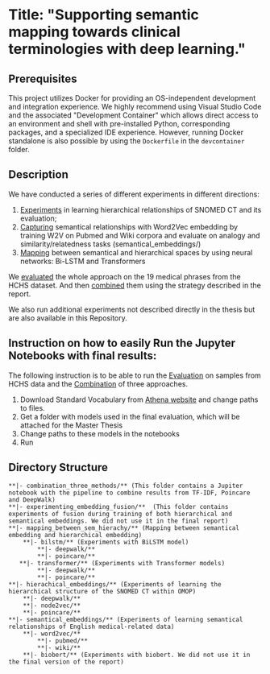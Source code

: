 # Title: "Supporting semantic mapping towards clinical terminologies with deep learning."

## Prerequisites
This project utilizes Docker for providing an OS-independent development and integration experience. We highly recommend using Visual Studio Code and the associated "Development Container" which allows direct access to an environment and shell with pre-installed Python, corresponding packages, and a specialized IDE experience. However, running Docker standalone is also possible by using the `Dockerfile` in the `devcontainer` folder. 

## Description
We have conducted a series of different experiments in different directions: 
1. [Experiments](hierachical_embeddings) in learning hierarchical relationships of SNOMED CT and its evaluation;
2. [Capturing](semantical_embeddings) semantical relationships with Word2Vec embedding by training W2V on Pubmed and Wiki corpora and evaluate on analogy and similarity/relatedness tasks (semantical_embeddings/)
3. [Mapping](mapping_between_sem_hierachy) between semantical and hierarchical spaces by using neural networks: Bi-LSTM and Transformers

We [evaluated](mapping_between_sem_hierachy/test_on_hchs_data.ipynb) the whole approach on the 19 medical phrases from the HCHS dataset. And then [combined](combination_three_methods/combination_of_results.ipynb) them using the strategy described in the report. 

We also run additional experiments not described directly in the thesis but are also available in this Repository.


## Instruction on how to easily Run the Jupyter Notebooks with final results: 

The following instruction is to be able to run the [Evaluation](mapping_between_sem_hierachy/test_on_hchs_data.ipynb) on samples from HCHS data and the [Combination](combination_three_methods/combination_of_results.ipynb) of three approaches.
1. Download Standard Vocabulary from [Athena website](https://athena.ohdsi.org/search-terms/start) and change paths to files.
2. Get a folder with models used in the final evaluation, which will be attached for the Master Thesis
3. Change paths to these models in the notebooks 
4. Run



## Directory Structure

```
**|- combination_three_methods/** (This folder contains a Jupiter notebook with the pipeline to combine results from TF-IDF, Poincare and DeepWalk)
**|- experimenting_embedding_fusion/**  (This folder contains experiments of fusion during training of both hierarchical and semantical embeddings. We did not use it in the final report)
**|- mapping_between_sem_hierachy/** (Mapping between semantical embedding and hierarchical embedding)
    **|- bilstm/** (Experiments with BiLSTM model)
        **|- deepwalk/**
        **|- poincare/**
   **|- transformer/** (Experiments with Transformer models)
        **|- deepwalk/**
        **|- poincare/**
**|- hierachical_embeddings/** (Experiments of learning the hierarchical structure of the SNOMED CT within OMOP)
    **|- deepwalk/**
    **|- node2vec/**
    **|- poincare/**
**|- semantical_embeddings/** (Experiments of learning semantical relationships of English medical-related data)
    **|- word2vec/**   
        **|- pubmed/**
        **|- wiki/**
    **|- biobert/** (Experiments with biobert. We did not use it in the final version of the report)
```
